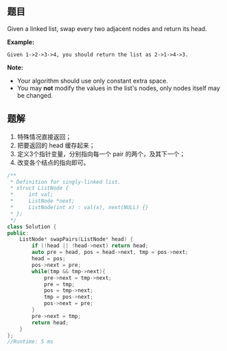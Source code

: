 ## 题目

Given a linked list, swap every two adjacent nodes and return its head.

**Example:**

```
Given 1->2->3->4, you should return the list as 2->1->4->3.
```

**Note:**

- Your algorithm should use only constant extra space.
- You may **not** modify the values in the list's nodes, only nodes itself may be changed.



## 题解

1. 特殊情况直接返回；
2. 把要返回的 head 缓存起来；
3. 定义3个指针变量，分别指向每一个 pair 的两个，及其下一个；
4. 改变各个结点的指向即可。

```c++
/**
 * Definition for singly-linked list.
 * struct ListNode {
 *     int val;
 *     ListNode *next;
 *     ListNode(int x) : val(x), next(NULL) {}
 * };
 */
class Solution {
public:
    ListNode* swapPairs(ListNode* head) {
        if (!head || !head->next) return head;
        auto pre = head, pos = head->next, tmp = pos->next;
        head = pos;
        pos->next = pre;
        while(tmp && tmp->next){
            pre->next = tmp->next;
            pre = tmp;
            pos = tmp->next;
            tmp = pos->next;
            pos->next = pre;
        }
        pre->next = tmp;
        return head;
    }
};
//Runtime: 5 ms
```

